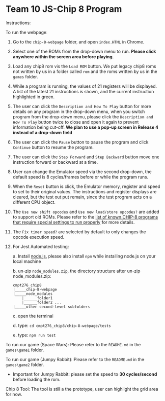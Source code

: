 # Team 10 JS-Chip 8 Program

Instructions:

To run the webpage: 

1. Go to the `chip-8-webpage` folder, and open `index.HTML` in Chrome.
2. Select one of the ROMs from the drop-down menu to run. **Please click anywhere within the screen area before playing**.
3. Load any chip8 rom vis the `Load ROM` button. We put legacy chip8 roms not written by us in a folder called `rom` and the roms written by us in the `games` folder.
4. While a program is running, the values of 21  registers will be displayed. A list of the latest 21 instructions is shown, and the current instruction highlighted in green. 
5. The user can click the `Description and How To Play` button for more details on any program in the drop-down menu, when you switch program from the drop-down menu, please click the `Description and How To Play` button twice to close and open it again to prevent information being cut-off. **We plan to use a pop-up screen in Release 4 instead of a drop-down field** 
6. The user can click the `Pause` button to pause the program and click `Continue` button to resume the program. 
7. The user can click the `Step Forward` and `Step Backward` button move one instruction forward or backward at a time. 
8. User can change the Emulator speed via the second drop-down, the default speed is 8 cycles/frames before or while the program runs. 
9. When the `Reset` button is click, the Emulator memory, register and speed to set to their original values. The instructions and register displays are cleared, but the test out put remain, since the test program acts on a different CPU object. 
10. The `Use new shift opcodes` and `Use new load/store opcodes?` are added to support old ROMs. Please refer to the [list of known CHIP-8 programs that require special settings to run properly](https://github.com/tomdaley92/Kiwi8/issues/9) for more details. 
11. The `Fix timer speed?` are selected by default to only changes the opcode execution speed.
12. For Jest Automated testing:

    a. Install [node.js](https://nodejs.org/en/), please also install `npm` while installing node.js on your local machine 

    b. un-zip `node_modules.zip`, the directory structure after un-zip node_modules.zip:

        cmpt276_chip8 
        |_____chip-8-webpage 
        |_____node_modules 
            |______folder1 
            |______folder2 ... 
        |_____other second-level subfolders 

    c. open the terminal

    d. type: `cd cmpt276_chip8/chip-8-webpage/tests`

    e. type: `npm run test`

To run our game (Space Wars): Please refer to the `README.md` in the `games\game1` folder.

To run our game (Jumpy Rabbit): Please refer to the `README.md` in the `games\game2` folder.
 - Important for Jumpy Rabbit: please set the speed to **30 cycles/second** before loading the rom.

 Chip 8 Tool: The tool is still a the prototype, user can highlight the grid area for now.  